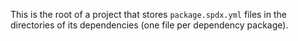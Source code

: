 This is the root of a project that stores `package.spdx.yml` files in the directories of its dependencies (one file per
dependency package).
